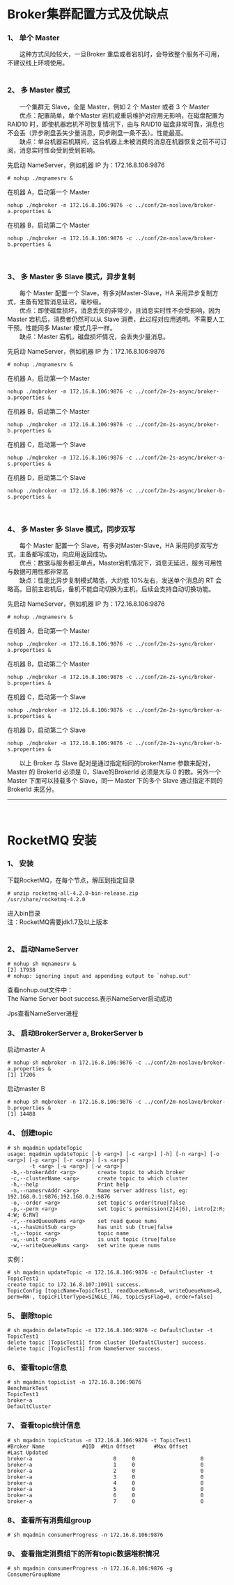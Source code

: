 # Broker集群配置方式及优缺点
### 1、 单个 Master
&emsp;&emsp;这种方式风险较大，一旦Broker 重启或者宕机时，会导致整个服务不可用，不建议线上环境使用。  
&nbsp;&nbsp;

### 2、 多 Master 模式
&emsp;&emsp;一个集群无 Slave，全是 Master，例如 2 个 Master 或者 3 个 Master  
&emsp;&emsp;优点：配置简单，单个Master 宕机或重启维护对应用无影响，在磁盘配置为 RAID10 时，即使机器宕机不可恢复情况下，由与 RAID10 磁盘非常可靠，消息也不会丢（异步刷盘丢失少量消息，同步刷盘一条不丢）。性能最高。  
&emsp;&emsp;缺点：单台机器宕机期间，这台机器上未被消费的消息在机器恢复之前不可订阅，消息实时性会受到受到影响。  

先启动 NameServer，例如机器 IP 为：172.16.8.106:9876
```sehll
# nohup ./mqnamesrv &
```

在机器 A，启动第一个 Master
```shell
nohup ./mqbroker -n 172.16.8.106:9876 -c ../conf/2m-noslave/broker-a.properties &
```

在机器 B，启动第二个 Master
```shell
nohup ./mqbroker -n 172.16.8.106:9876 -c ../conf/2m-noslave/broker-b.properties &
```
&nbsp;&nbsp;

### 3、 多 Master 多 Slave 模式，异步复制
&emsp;&emsp;每个 Master 配置一个 Slave，有多对Master-Slave，HA 采用异步复制方式，主备有短暂消息延迟，毫秒级。  
&emsp;&emsp;优点：即使磁盘损坏，消息丢失的非常少，且消息实时性不会受影响，因为 Master 宕机后，消费者仍然可以从 Slave 消费，此过程对应用透明。不需要人工干预。性能同多 Master 模式几乎一样。  
&emsp;&emsp;缺点：Master 宕机，磁盘损坏情况，会丢失少量消息。  

先启动 NameServer，例如机器 IP 为：172.16.8.106:9876
```sehll
# nohup ./mqnamesrv &
```

在机器 A，启动第一个 Master
```shell
nohup ./mqbroker -n 172.16.8.106:9876 -c ../conf/2m-2s-async/broker-a.properties &
```

在机器 B，启动第二个 Master
```shell
nohup ./mqbroker -n 172.16.8.106:9876 -c ../conf/2m-2s-async/broker-b.properties &
```

在机器 C，启动第一个 Slave
```shell
nohup ./mqbroker -n 172.16.8.106:9876 -c ../conf/2m-2s-async/broker-a-s.properties &
```

在机器 D，启动第二个 Slave
```shell
nohup ./mqbroker -n 172.16.8.106:9876 -c ../conf/2m-2s-async/broker-b-s.properties &
```
&nbsp;&nbsp;

### 4、 多 Master 多 Slave 模式，同步双写
&emsp;&emsp;每个 Master 配置一个 Slave，有多对Master-Slave，HA 采用同步双写方式，主备都写成功，向应用返回成功。  
&emsp;&emsp;优点：数据与服务都无单点，Master宕机情况下，消息无延迟，服务可用性与数据可用性都非常高  
&emsp;&emsp;缺点：性能比异步复制模式略低，大约低 10%左右，发送单个消息的 RT 会略高。目前主宕机后，备机不能自动切换为主机，后续会支持自动切换功能。  

先启动 NameServer，例如机器 IP 为：172.16.8.106:9876
```sehll
# nohup ./mqnamesrv &
```

在机器 A，启动第一个 Master
```shell
nohup ./mqbroker -n 172.16.8.106:9876 -c ../conf/2m-2s-sync/broker-a.properties &
```

在机器 B，启动第二个 Master
```shell
nohup ./mqbroker -n 172.16.8.106:9876 -c ../conf/2m-2s-sync/broker-b.properties &
```

在机器 C，启动第一个 Slave
```shell
nohup ./mqbroker -n 172.16.8.106:9876 -c ../conf/2m-2s-sync/broker-a-s.properties &
```

在机器 D，启动第二个 Slave
```shell
nohup ./mqbroker -n 172.16.8.106:9876 -c ../conf/2m-2s-sync/broker-b-s.properties &
```

&emsp;&emsp;以上 Broker 与 Slave 配对是通过指定相同的brokerName 参数来配对，Master 的 BrokerId 必须是 0，Slave的BrokerId 必须是大与 0 的数。另外一个 Master 下面可以挂载多个 Slave，同一 Master 下的多个 Slave 通过指定不同的 BrokerId 来区分。
***
&nbsp;&nbsp;
&nbsp;&nbsp;


# RocketMQ 安装

### 1、 安装
下载RocketMQ，在每个节点，解压到指定目录
```shell
# unzip rocketmq-all-4.2.0-bin-release.zip
/usr/share/rocketmq-4.2.0
```

进入bin目录  
   注：RocketMQ需要jdk1.7及以上版本  
&nbsp;&nbsp;

### 2、 启动NameServer
```shell
# nohup sh mqnamesrv &
[2] 17938
# nohup: ignoring input and appending output to `nohup.out'
```
查看nohup.out文件中：  
The Name Server boot success.表示NameServer启动成功  

Jps查看NameServer进程  

### 3、 启动BrokerServer a, BrokerServer b
启动master A
```shell
# nohup sh mqbroker -n 172.16.8.106:9876 -c ../conf/2m-noslave/broker-a.properties &
[1] 17206
```

启动master B
```shell
# nohup sh mqbroker -n 172.16.8.106:9876 -c ../conf/2m-noslave/broker-b.properties &
[1] 14488
```

### 4、 创建topic
```shell
# sh mqadmin updateTopic
usage: mqadmin updateTopic [-b <arg>] [-c <arg>] [-h] [-n <arg>] [-o <arg>] [-p <arg>] [-r <arg>] [-s <arg>]
       -t <arg> [-u <arg>] [-w <arg>]
 -b,--brokerAddr <arg>       create topic to which broker
 -c,--clusterName <arg>      create topic to which cluster
 -h,--help                   Print help
 -n,--namesrvAddr <arg>      Name server address list, eg: 192.168.0.1:9876;192.168.0.2:9876
 -o,--order <arg>            set topic's order(true|false
 -p,--perm <arg>             set topic's permission(2|4|6), intro[2:R; 4:W; 6:RW]
 -r,--readQueueNums <arg>    set read queue nums
 -s,--hasUnitSub <arg>       has unit sub (true|false
 -t,--topic <arg>            topic name
 -u,--unit <arg>             is unit topic (true|false
 -w,--writeQueueNums <arg>   set write queue nums

```
实例：
```shell
# sh mqadmin updateTopic -n 172.16.8.106:9876 -c DefaultCluster -t TopicTest1
create topic to 172.16.8.107:10911 success.
TopicConfig [topicName=TopicTest1, readQueueNums=8, writeQueueNums=8, perm=RW-, topicFilterType=SINGLE_TAG, topicSysFlag=0, order=false]
```

### 5、 删除topic
```shell
# sh mqadmin deleteTopic -n 172.16.8.106:9876 -c DefaultCluster -t TopicTest1
delete topic [TopicTest1] from cluster [DefaultCluster] success.
delete topic [TopicTest1] from NameServer success.
```

### 6、 查看topic信息
```shell
# sh mqadmin topicList -n 172.16.8.106:9876
BenchmarkTest
TopicTest1
broker-a
DefaultCluster
```

### 7、 查看topic统计信息
```shell
# sh mqadmin topicStatus -n 172.16.8.106:9876 -t TopicTest1
#Broker Name            #QID  #Min Offset      #Max Offset             #Last Updated
broker-a                          0     0                     0                     
broker-a                          1     0                     0                      
broker-a                          2     0                     0                     
broker-a                          3     0                     0                     
broker-a                          4     0                     0                      
broker-a                          5     0                     0                     
broker-a                          6     0                     0                     
broker-a                          7     0                     0
```

### 8、 查看所有消费组group
```shell
# sh mqadmin consumerProgress -n 172.16.8.106:9876
```

### 9、 查看指定消费组下的所有topic数据堆积情况
```shell
# sh mqadmin consumerProgress -n 172.16.8.106:9876 -g ConsumerGroupName
```
